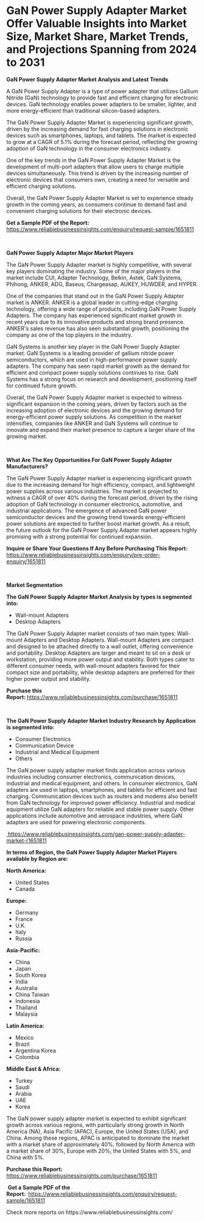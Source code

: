 <p><h1>GaN Power Supply Adapter Market Offer Valuable Insights into Market Size, Market Share, Market Trends, and Projections Spanning from 2024 to 2031</h1></p><p><strong>GaN Power Supply Adapter Market Analysis and Latest Trends</strong></p>
<p><p>A GaN Power Supply Adapter is a type of power adapter that utilizes Gallium Nitride (GaN) technology to provide fast and efficient charging for electronic devices. GaN technology enables power adapters to be smaller, lighter, and more energy-efficient than traditional silicon-based adapters.</p><p>The GaN Power Supply Adapter Market is experiencing significant growth, driven by the increasing demand for fast charging solutions in electronic devices such as smartphones, laptops, and tablets. The market is expected to grow at a CAGR of 5.1% during the forecast period, reflecting the growing adoption of GaN technology in the consumer electronics industry.</p><p>One of the key trends in the GaN Power Supply Adapter Market is the development of multi-port adapters that allow users to charge multiple devices simultaneously. This trend is driven by the increasing number of electronic devices that consumers own, creating a need for versatile and efficient charging solutions.</p><p>Overall, the GaN Power Supply Adapter Market is set to experience steady growth in the coming years, as consumers continue to demand fast and convenient charging solutions for their electronic devices.</p></p>
<p><strong>Get a Sample PDF of the Report:&nbsp;</strong> <a href="https://www.reliablebusinessinsights.com/enquiry/request-sample/1651811">https://www.reliablebusinessinsights.com/enquiry/request-sample/1651811</a></p>
<p>&nbsp;</p>
<p><strong>GaN Power Supply Adapter Major Market Players</strong></p>
<p><p>The GaN Power Supply Adapter market is highly competitive, with several key players dominating the industry. Some of the major players in the market include CUI, Adapter Technology, Belkin, Astek, GaN Systems, Phihong, ANKER, ADG, Baseus, Chargeasap, AUKEY, HUWDER, and HYPER.</p><p>One of the companies that stand out in the GaN Power Supply Adapter market is ANKER. ANKER is a global leader in cutting-edge charging technology, offering a wide range of products, including GaN Power Supply Adapters. The company has experienced significant market growth in recent years due to its innovative products and strong brand presence. ANKER's sales revenue has also seen substantial growth, positioning the company as one of the top players in the industry.</p><p>GaN Systems is another key player in the GaN Power Supply Adapter market. GaN Systems is a leading provider of gallium nitride power semiconductors, which are used in high-performance power supply adapters. The company has seen rapid market growth as the demand for efficient and compact power supply solutions continues to rise. GaN Systems has a strong focus on research and development, positioning itself for continued future growth.</p><p>Overall, the GaN Power Supply Adapter market is expected to witness significant expansion in the coming years, driven by factors such as the increasing adoption of electronic devices and the growing demand for energy-efficient power supply solutions. As competition in the market intensifies, companies like ANKER and GaN Systems will continue to innovate and expand their market presence to capture a larger share of the growing market.</p></p>
<p>&nbsp;</p>
<p><strong>What Are The Key Opportunities For GaN Power Supply Adapter Manufacturers?</strong></p>
<p><p>The GaN Power Supply Adapter market is experiencing significant growth due to the increasing demand for high efficiency, compact, and lightweight power supplies across various industries. The market is projected to witness a CAGR of over 40% during the forecast period, driven by the rising adoption of GaN technology in consumer electronics, automotive, and industrial applications. The emergence of advanced GaN power semiconductor devices and the growing trend towards energy-efficient power solutions are expected to further boost market growth. As a result, the future outlook for the GaN Power Supply Adapter market appears highly promising with a strong potential for continued expansion.</p></p>
<p><strong>Inquire or Share Your Questions If Any Before Purchasing This Report:</strong> <a href="https://www.reliablebusinessinsights.com/enquiry/pre-order-enquiry/1651811">https://www.reliablebusinessinsights.com/enquiry/pre-order-enquiry/1651811</a></p>
<p>&nbsp;</p>
<p><strong>Market Segmentation</strong></p>
<p><strong>The GaN Power Supply Adapter Market Analysis by types is segmented into:</strong></p>
<p><ul><li>Wall-mount Adapters</li><li>Desktop Adapters</li></ul></p>
<p><p>The GaN Power Supply Adapter market consists of two main types: Wall-mount Adapters and Desktop Adapters. Wall-mount Adapters are compact and designed to be attached directly to a wall outlet, offering convenience and portability. Desktop Adapters are larger and meant to sit on a desk or workstation, providing more power output and stability. Both types cater to different consumer needs, with wall-mount adapters favored for their compact size and portability, while desktop adapters are preferred for their higher power output and stability.</p></p>
<p><strong>Purchase this Report:&nbsp;</strong><a href="https://www.reliablebusinessinsights.com/purchase/1651811">https://www.reliablebusinessinsights.com/purchase/1651811</a></p>
<p>&nbsp;</p>
<p><strong>The GaN Power Supply Adapter Market Industry Research by Application is segmented into:</strong></p>
<p><ul><li>Consumer Electronics</li><li>Communication Device</li><li>Industrial and Medical Equipment</li><li>Others</li></ul></p>
<p><p>The GaN power supply adapter market finds application across various industries including consumer electronics, communication devices, industrial and medical equipment, and others. In consumer electronics, GaN adapters are used in laptops, smartphones, and tablets for efficient and fast charging. Communication devices such as routers and modems also benefit from GaN technology for improved power efficiency. Industrial and medical equipment utilize GaN adapters for reliable and stable power supply. Other applications include automotive and aerospace industries, where GaN adapters are used for powering electronic components.</p></p>
<p><a href="https://www.reliablebusinessinsights.com/gan-power-supply-adapter-market-r1651811">&nbsp;https://www.reliablebusinessinsights.com/gan-power-supply-adapter-market-r1651811</a></p>
<p><strong>In terms of Region, the GaN Power Supply Adapter Market Players available by Region are:</strong></p>
<p>
    <p> <strong> North America: </strong>
        <ul>
            <li>United States</li>
            <li>Canada</li>
        </ul>
        </p> 
    <p> <strong> Europe: </strong>
        <ul>
            <li>Germany</li>
            <li>France</li>
            <li>U.K.</li>
            <li>Italy</li>
            <li>Russia</li>
        </ul>
        </p> 
    <p> <strong> Asia-Pacific: </strong>
        <ul>
            <li>China</li>
            <li>Japan</li>
            <li>South Korea</li>
            <li>India</li>
            <li>Australia</li>
            <li>China Taiwan</li>
            <li>Indonesia</li>
            <li>Thailand</li>
            <li>Malaysia</li>
        </ul>
        </p> 
    <p> <strong> Latin America: </strong>
        <ul>
            <li>Mexico</li>
            <li>Brazil</li>
            <li>Argentina Korea</li>
            <li>Colombia</li>
        </ul>
        </p> 
    <p> <strong> Middle East & Africa: </strong>
        <ul>
            <li>Turkey</li>
            <li>Saudi</li>
            <li>Arabia</li>
            <li>UAE</li>
            <li>Korea</li>
        </ul>
    </p>
    </p>
<p><p>The GaN power supply adapter market is expected to exhibit significant growth across various regions, with particularly strong growth in North America (NA), Asia Pacific (APAC), Europe, the United States (USA), and China. Among these regions, APAC is anticipated to dominate the market with a market share of approximately 40%, followed by North America with a market share of 30%, Europe with 20%, the United States with 5%, and China with 5%.</p></p>
<p><strong>Purchase this Report: </strong><a href="https://www.reliablebusinessinsights.com/purchase/1651811">https://www.reliablebusinessinsights.com/purchase/1651811</a></p>
<p>&nbsp;<strong>Get a Sample PDF of the Report:&nbsp;&nbsp;</strong><a href="https://www.reliablebusinessinsights.com/enquiry/request-sample/1651811">https://www.reliablebusinessinsights.com/enquiry/request-sample/1651811</a></p>
<p><strong></strong></p>
<p>Check more reports on https://www.reliablebusinessinsights.com/</p>